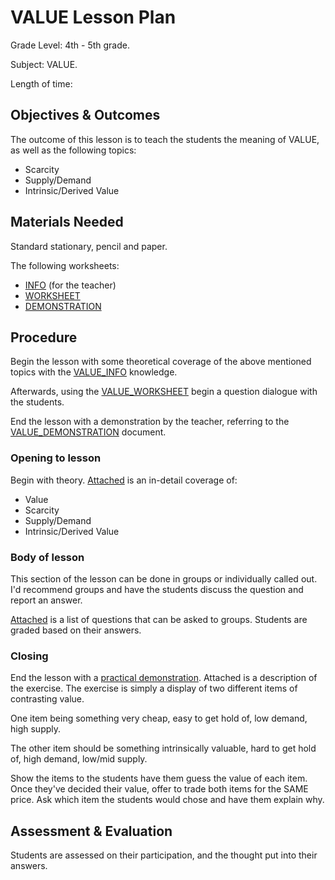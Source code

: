 # VALUE Lesson Plan

Grade Level: 4th - 5th grade.

Subject: VALUE.

Length of time:

## Objectives & Outcomes

The outcome of this lesson is to teach the students the meaning of VALUE, as well as the following topics:

* Scarcity
* Supply/Demand
* Intrinsic/Derived Value

## Materials Needed

Standard stationary, pencil and paper.

The following worksheets:

* [INFO](../value/value_info.md) \(for the teacher\)
* [WORKSHEET](../value/value_worksheet.md)
* [DEMONSTRATION](../value/value_demonstration.md)

## Procedure

Begin the lesson with some theoretical coverage of the above mentioned topics with the [VALUE\_INFO](https://github.com/BushidoLab/BushidoLab_Curriculum_2019/tree/7b07930a27f3e54abe0ffb7371bcb2cbeab9df63/LESSON%20PLANS/VALUE_INFO.md) knowledge.

Afterwards, using the [VALUE\_WORKSHEET](https://github.com/BushidoLab/BushidoLab_Curriculum_2019/tree/7b07930a27f3e54abe0ffb7371bcb2cbeab9df63/LESSON%20PLANS/VALUE_WORKSHEET.md) begin a question dialogue with the students.

End the lesson with a demonstration by the teacher, referring to the [VALUE\_DEMONSTRATION](https://github.com/BushidoLab/BushidoLab_Curriculum_2019/tree/7b07930a27f3e54abe0ffb7371bcb2cbeab9df63/LESSON%20PLANS/VALUE_DEMONSTRATION.md) document.

### Opening to lesson

Begin with theory. [Attached](https://github.com/BushidoLab/BushidoLab_Curriculum_2019/tree/7b07930a27f3e54abe0ffb7371bcb2cbeab9df63/LESSON%20PLANS/VALUE_WORKSHEET.md) is an in-detail coverage of:

* Value
* Scarcity
* Supply/Demand
* Intrinsic/Derived Value

### Body of lesson

This section of the lesson can be done in groups or individually called out. I'd recommend groups and have the students discuss the question and report an answer.

[Attached](https://github.com/BushidoLab/BushidoLab_Curriculum_2019/tree/7b07930a27f3e54abe0ffb7371bcb2cbeab9df63/LESSON%20PLANS/VALUE_WORKSHEET.md) is a list of questions that can be asked to groups. Students are graded based on their answers.

### Closing

End the lesson with a [practical demonstration](https://github.com/BushidoLab/BushidoLab_Curriculum_2019/tree/7b07930a27f3e54abe0ffb7371bcb2cbeab9df63/LESSON%20PLANS/VALUE_DEMONSTRATION.md). Attached is a description of the exercise. The exercise is simply a display of two different items of contrasting value.

One item being something very cheap, easy to get hold of, low demand, high supply.

The other item should be something intrinsically valuable, hard to get hold of, high demand, low/mid supply.

Show the items to the students have them guess the value of each item. Once they've decided their value, offer to trade both items for the SAME price. Ask which item the students would chose and have them explain why.

## Assessment & Evaluation

Students are assessed on their participation, and the thought put into their answers.

